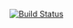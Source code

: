 [![Build Status](https://travis-ci.org/query-string/query-string.com.svg?branch=master)](https://travis-ci.org/query-string/query-string.com)
